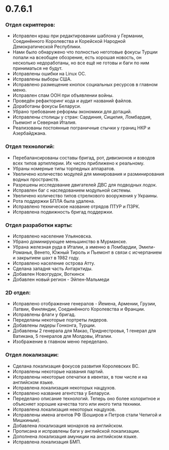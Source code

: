 # 0.7.6.1

### Отдел скриптеров:
 -  Исправлен краш при редактировании шаблона у Германии, Соединённого Королевства и Корейской Народной Демократической Республики.
 -  Нами было обнаружено что полностью неготовые фокусы Турции попали на всеобщее обозрение, есть хорошая новость, он несколько недоработаны, но все ещё не готовы и баги по ним приниматься не будут.
 -  Исправлены ошибки на Linux ОС.
 -  Исправлены выборы США.
 -  Исправлено размещение кнопок социальных ресурсов в главном меню.
 -  Исправлен спам ООН при объявлении войны.
 -  Проведён рефакторинг кода и аудит названий файлов.
 -  Доработаны фокусы Беларуси.
 -  Убрано требование реформы экономики для дотаций.
 -  Исправлены столицы у стран: Сардиния, Сицилия, Ломбардия, Пьемонт и Северная Италия.
 -  Реализованы постоянные пограничные стычки у границ НКР и Азербайджана.
             
### Отдел технологий:
 -  Перебалансированы составы бригад, рот, дивизионов и взводов всех типов артиллерии. Их число приближено к реальному.
 -  Убраны номерные типы торпедных аппаратов.
 -  Увеличено количество модулей для минирования и разминирования водных пространств.
 -  Разрешены исследование двигателей ДВС для подводных лодок.
 -  Исправлен баг с наследованием модульной системы.
 -  Увеличено количество типов стрелкового вооружения у Украины.
 -  Рота поддержки БПЛА была удалена.
 -  Исправлено техническое название отрядов ПТУР и ПЗРК.
 -  Исправлена подвижность бригад поддержки.

### Отдел разработки карты:
 -  Исправлено население Ульяновска.
 -  Убрано доминирующее меньшинство в Мурманске.
 -  Убрана железная руда в Италии, а именно в Ломбардии, Эмили-Романья, Венето, Южный Тироль и Пьемонт в связи с исчерпанием и закрытием шахт в 1982 году.
 -  Исправлено население острова Атту.
 -  Сделана западня часть Антарктиды.
 -  Добавлен Новогрудок, Воткинск
 -  Добавлен новый регион  -  Эйпен-Мальмеди

### 2D отдел:
 -  Исправлено отображение генералов  -  Йемена, Армении, Грузии, Латвии, Финляндии, Соединённого Королевства и Франции.
 -  Исправлены флаги у бригад.
 -  Переделаны некоторые портреты лидеров.
 -  Добавлены лидеры Гонконга, Турции.
 -  Добавлены 2 генерала для Макао, Приднестровья, 1 генерал для Ватикана, 5 генералов для Молдовы, Италии.
 -  Изображение в главном меню переделано.

### Отдел локализации:
 -  Сделана локализация фокусов развития Королевских ВС.
 -  Исправлены некоторые названия партий.
 -  Исправлены некоторые опечатки в ивентах, в том числе и на английском языке.
 -  Исправлена локализация некоторых нацдухов.
 -  Исправлено название агентства у Беларуси.
 -  Переделано описание технологий. Теперь оно более колоритное и объясняет хорошие качества того или иного типа техники.
 -  Исправлена локализация некоторых нацдухов.
 -  Исправлены имена агентов РФ (Боширов и Петров стали Чепигой и Мишкиным).
 -  Добавлена локализация монархов на английском.
 -  Прописана и исправлены баги у английской локализации.
 -  Дополнена локализация амуниции на английском языке.
 -  Исправлена локализация БМП.

